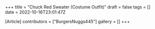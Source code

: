 +++
title = "Chuck Red Sweater (Costume Outfit)"
draft = false
tags = []
date = 2022-10-16T23:01:47Z

[Article]
contributors = ["BurgersNuggs445"]
gallery = []
+++
